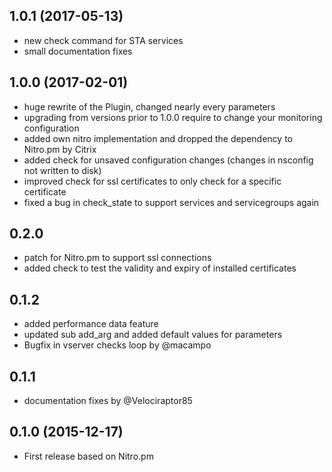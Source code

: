 ## 1.0.1 (2017-05-13)
 - new check command for STA services
 - small documentation fixes

## 1.0.0 (2017-02-01)
 - huge rewrite of the Plugin, changed nearly every parameters 
 - upgrading from versions prior to 1.0.0 require to change your monitoring configuration
 - added own nitro implementation and dropped the dependency to Nitro.pm by Citrix
 - added check for unsaved configuration changes (changes in nsconfig not written to disk)
 - improved check for ssl certificates to only check for a specific certificate
 - fixed a bug in check_state to support services and servicegroups again

## 0.2.0
 - patch for Nitro.pm to support ssl connections
 - added check to test the validity and expiry of installed certificates 

## 0.1.2
 - added performance data feature 
 - updated sub add_arg and added default values for parameters
 - Bugfix in vserver checks loop by @macampo 

## 0.1.1 
 - documentation fixes by @Velociraptor85

## 0.1.0 (2015-12-17)
 - First release based on Nitro.pm
